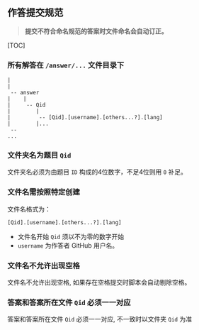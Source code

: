 

## 作答提交规范

> **提交不符合命名规范的答案时文件命名会自动订正。**

[TOC]

### 所有解答在 `/answer/...` 文件目录下

```
|
|
 -- answer
|    |
|     -- Qid
|        |
|         -- [Qid].[username].[others...?].[lang]
|        |...
 --
...

```

### 文件夹名为题目 `Qid`

文件夹名必须为由题目 `ID` 构成的4位数字，不足4位则用 `0` 补足。

### 文件名需按照特定创建
文件名格式为：
```
[Qid].[username].[others...?].[lang]
```
- 文件名开始 `Qid` 须以不为零的数字开始
- `username` 为作答者 GitHub 用户名。

### 文件名不允许出现空格

文件名不允许出现空格, 如果存在空格提交时脚本会自动剔除空格。

### 答案和答案所在文件 `Qid` 必须一一对应

答案和答案所在文件 `Qid` 必须一一对应, 不一致时以文件夹 `Qid` 为准

